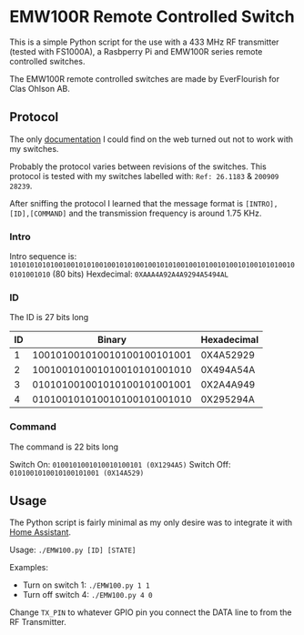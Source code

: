 # EMW100R Remote Controlled Switch

This is a simple Python script for the use with a 433 MHz RF
transmitter (tested with FS1000A), a Rasbperry Pi and EMW100R series
remote controlled switches.

The EMW100R remote controlled switches are made by EverFlourish for
Clas Ohlson AB.

## Protocol

The only
[documentation](http://kinavara.blogspot.se/2015/01/remote-control-power-shitch.html)
I could find on the web turned out not to work with my switches.

Probably the protocol varies between revisions of the switches. This
protocol is tested with my switches labelled with: `Ref: 26.1183` &
`200909 28239`.

After sniffing the protocol I learned that the message format is
`[INTRO],[ID],[COMMAND]` and the transmission frequency is around 1.75
KHz.

### Intro

Intro sequence is:
`10101010101001001010100100101010010010101001001010010100101001010100100101001010`
(80 bits)
Hexdecimal: `0XAAA4A92A4A9294A5494AL`

### ID

The ID is 27 bits long

| ID | Binary                      | Hexadecimal |
|----|-----------------------------|-------------|
|  1 | 100101001010010100100101001 | 0X4A52929   |
|  2 | 100100101001010010101001010 | 0X494A54A   |
|  3 | 010101001001010100101001001 | 0X2A4A949   |
|  4 | 010100101010010100101001010 | 0X295294A   |

### Command

The command is 22 bits long

Switch On:  `0100101001010010100101 (0X1294A5)`
Switch Off: `0101001010010100101001 (0X14A529)`

## Usage

The Python script is fairly minimal as my only desire was to integrate
it with [Home Assistant](https://home-assistant.io/).

Usage: `./EMW100.py [ID] [STATE]`

Examples:
- Turn on switch 1: `./EMW100.py 1 1`
- Turn off switch 4: `./EMW100.py 4 0 `

Change `TX_PIN` to whatever GPIO pin you connect the DATA line to from
the RF Transmitter.
